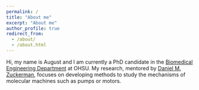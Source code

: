 ```yaml
---
permalink: /
title: "About me"
excerpt: "About me"
author_profile: true
redirect_from: 
  - /about/
  - /about.html
---
```


Hi, my name is August and I am currently a PhD candidate in the [Biomedical Engineering Department]("https://www.ohsu.edu/school-of-medicine/biomedical-engineering") at OHSU. My research, mentored by [Daniel M. Zuckerman]("https://www.ohsu.edu/school-of-medicine/zuckerman-lab"), focuses on developing methods to study the mechanisms of molecular machines such as pumps or motors. 
